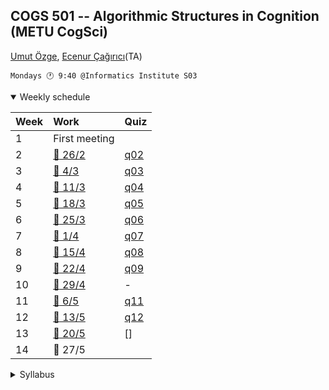 COGS 501 -- Algorithmic Structures in Cognition (METU CogSci)
-------------------------------------------------------------

[Umut Özge](mailto:umozge@metu.edu.tr), [Ecenur Çağırıcı](mailto:ecenurc@metu.edu.tr)(TA)


```
Mondays 🕐 9:40 @Informatics Institute S03
```

<details open>
<summary>
Weekly schedule
</summary>

|Week| Work | Quiz |
:--- |:-------|:----|
1    | First meeting |
2    | [:calendar: 26/2](weeks/w02.md)|[q02](weeks/q02.md)|
3    | [:calendar: 4/3](weeks/w03.md)|[q03](weeks/q03.md)|
4    | [:calendar: 11/3](weeks/w04.md)|[q04](weeks/q04.md)|
5    | [:calendar: 18/3](weeks/w05.md)|[q05](weeks/q05.md)|
6    | [:calendar: 25/3](weeks/w06.md)|[q06](weeks/q06.md)|
7    | [:calendar: 1/4](weeks/w07.md)|[q07](weeks/q07.md)|
8    | [:calendar: 15/4](weeks/w08.md)|[q08](weeks/q08.md)|
9    | [:calendar: 22/4](weeks/w09.md)|[q09](weeks/q09.md)|
10   | [:calendar: 29/4](weeks/w10.md)| - |
11   | [:calendar:  6/5](weeks/w11.md)|[q11](weeks/q11.md)|
12   | [:calendar: 13/5](weeks/w12.md)|[q12](weeks/q12.md)|
13   | [:calendar: 20/5](weeks/w13.md)|[]|
14   | :calendar: 27/5||

</details>

<details>
<summary>
Syllabus
</summary>

##### Prerequisites

None.

##### Textbooks

* [Discrete Mathematics: An Open Introduction, 3rd ed.](https://discrete.openmathbooks.org/dmoi3/frontmatter.html)
* [How to Design Programs, 2nd ed.](https://htdp.org/)
* Rosen (2019). Discrete Mathematics and its Applications, 8th edition, McGraw Hill.

##### Plan (tentative)

* Chapters 0, 1, 3 of Discrete Math.
* Sections I and II of HTDP

##### Conduct

* Study the weekly content at home.
* Ask your questions in class.
* Answer our questions in the weekly quiz.

##### Grading

* 50% Weekly in-class quizzes (10-12 in total, we pick best 8-10)
* 20% Programming assignment(s)
* 30% Final exam (in-class)

##### Make-ups

Only available by official medical report.

##### Attendance

It's OK to attend only the quizzes, which tend to be toward the end.

</details>
